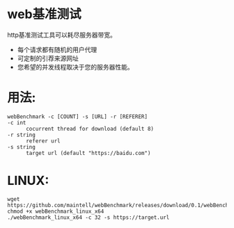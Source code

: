 # web基准测试
http基准测试工具可以耗尽服务器带宽。
- 每个请求都有随机的用户代理
- 可定制的引荐来源网址
- 您希望的并发线程取决于您的服务器性能。

# 用法: 
    webBenchmark -c [COUNT] -s [URL] -r [REFERER]
    -c int
          cocurrent thread for download (default 8)
    -r string
          referer url
    -s string
          target url (default "https://baidu.com")

# LINUX:
    wget https://github.com/maintell/webBenchmark/releases/download/0.1/webBenchmark_linux_x64
    chmod +x webBenchmark_linux_x64
    ./webBenchmark_linux_x64 -c 32 -s https://target.url

